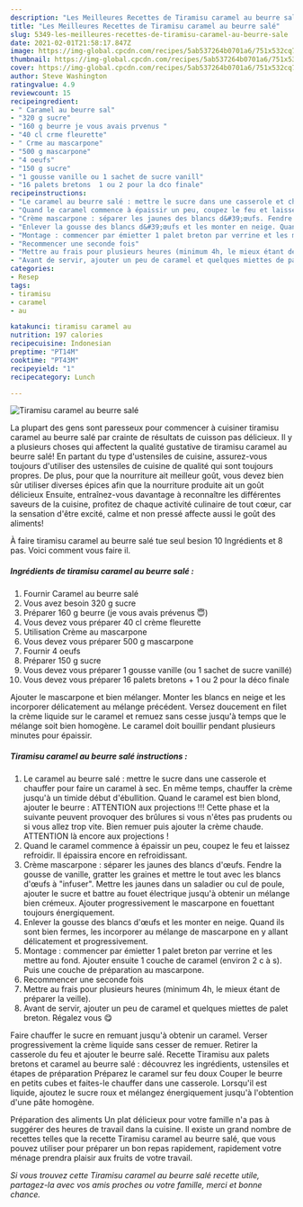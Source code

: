 ```yaml
---
description: "Les Meilleures Recettes de Tiramisu caramel au beurre salé"
title: "Les Meilleures Recettes de Tiramisu caramel au beurre salé"
slug: 5349-les-meilleures-recettes-de-tiramisu-caramel-au-beurre-sale
date: 2021-02-01T21:58:17.847Z
image: https://img-global.cpcdn.com/recipes/5ab537264b0701a6/751x532cq70/tiramisu-caramel-au-beurre-sale-photo-principale-de-la-recette.jpg
thumbnail: https://img-global.cpcdn.com/recipes/5ab537264b0701a6/751x532cq70/tiramisu-caramel-au-beurre-sale-photo-principale-de-la-recette.jpg
cover: https://img-global.cpcdn.com/recipes/5ab537264b0701a6/751x532cq70/tiramisu-caramel-au-beurre-sale-photo-principale-de-la-recette.jpg
author: Steve Washington
ratingvalue: 4.9
reviewcount: 15
recipeingredient:
- " Caramel au beurre sal"
- "320 g sucre"
- "160 g beurre je vous avais prvenus "
- "40 cl crme fleurette"
- " Crme au mascarpone"
- "500 g mascarpone"
- "4 oeufs"
- "150 g sucre"
- "1 gousse vanille ou 1 sachet de sucre vanill"
- "16 palets bretons  1 ou 2 pour la dco finale"
recipeinstructions:
- "Le caramel au beurre salé : mettre le sucre dans une casserole et chauffer pour faire un caramel à sec. En même temps, chauffer la crème jusqu&#39;à un timide début d&#39;ébullition. Quand le caramel est bien blond, ajouter le beurre : ATTENTION aux projections !!! Cette phase et la suivante peuvent provoquer des brûlures si vous n&#39;êtes pas prudents ou si vous allez trop vite. Bien remuer puis ajouter la crème chaude. ATTENTION là encore aux projections !"
- "Quand le caramel commence à épaissir un peu, coupez le feu et laissez refroidir. Il épaissira encore en refroidissant."
- "Crème mascarpone : séparer les jaunes des blancs d&#39;œufs. Fendre la gousse de vanille, gratter les graines et mettre le tout avec les blancs d&#39;œufs à &#34;infuser&#34;. Mettre les jaunes dans un saladier ou cul de poule, ajouter le sucre et battre au fouet électrique jusqu&#39;à obtenir un mélange bien crémeux. Ajouter progressivement le mascarpone en fouettant toujours énergiquement."
- "Enlever la gousse des blancs d&#39;œufs et les monter en neige. Quand ils sont bien fermes, les incorporer au mélange de mascarpone en y allant délicatement et progressivement."
- "Montage : commencer par émietter 1 palet breton par verrine et les mettre au fond. Ajouter ensuite 1 couche de caramel (environ 2 c à s). Puis une couche de préparation au mascarpone."
- "Recommencer une seconde fois"
- "Mettre au frais pour plusieurs heures (minimum 4h, le mieux étant de préparer la veille)."
- "Avant de servir, ajouter un peu de caramel et quelques miettes de palet breton. Régalez vous 😋"
categories:
- Resep
tags:
- tiramisu
- caramel
- au

katakunci: tiramisu caramel au 
nutrition: 197 calories
recipecuisine: Indonesian
preptime: "PT14M"
cooktime: "PT43M"
recipeyield: "1"
recipecategory: Lunch

---
```



![Tiramisu caramel au beurre salé](https://img-global.cpcdn.com/recipes/5ab537264b0701a6/751x532cq70/tiramisu-caramel-au-beurre-sale-photo-principale-de-la-recette.jpg)

La plupart des gens sont paresseux pour commencer à cuisiner tiramisu caramel au beurre salé par crainte de résultats de cuisson pas délicieux. Il y a plusieurs choses qui affectent la qualité gustative de tiramisu caramel au beurre salé! En partant du type d'ustensiles de cuisine, assurez-vous toujours d'utiliser des ustensiles de cuisine de qualité qui sont toujours propres. De plus, pour que la nourriture ait meilleur goût, vous devez bien sûr utiliser diverses épices afin que la nourriture produite ait un goût délicieux Ensuite, entraînez-vous davantage à reconnaître les différentes saveurs de la cuisine, profitez de chaque activité culinaire de tout cœur, car la sensation d'être excité, calme et non pressé affecte aussi le goût des aliments!

<!--inarticleads1-->

À faire tiramisu caramel au beurre salé tue seul besion 10 Ingrédients et 8 pas. Voici comment vous faire il.

##### Ingrédients de tiramisu caramel au beurre salé :

1. Fournir  Caramel au beurre salé
1. Vous avez besoin 320 g sucre
1. Préparer 160 g beurre (je vous avais prévenus 😇)
1. Vous devez vous préparer 40 cl crème fleurette
1. Utilisation  Crème au mascarpone
1. Vous devez vous préparer 500 g mascarpone
1. Fournir 4 oeufs
1. Préparer 150 g sucre
1. Vous devez vous préparer 1 gousse vanille (ou 1 sachet de sucre vanillé)
1. Vous devez vous préparer 16 palets bretons + 1 ou 2 pour la déco finale


Ajouter le mascarpone et bien mélanger. Monter les blancs en neige et les incorporer délicatement au mélange précédent. Versez doucement en filet la crème liquide sur le caramel et remuez sans cesse jusqu&#39;à temps que le mélange soit bien homogène. Le caramel doit bouillir pendant plusieurs minutes pour épaissir. 

<!--inarticleads2-->

##### Tiramisu caramel au beurre salé instructions :

1. Le caramel au beurre salé : mettre le sucre dans une casserole et chauffer pour faire un caramel à sec. En même temps, chauffer la crème jusqu&#39;à un timide début d&#39;ébullition. Quand le caramel est bien blond, ajouter le beurre : ATTENTION aux projections !!! Cette phase et la suivante peuvent provoquer des brûlures si vous n&#39;êtes pas prudents ou si vous allez trop vite. Bien remuer puis ajouter la crème chaude. ATTENTION là encore aux projections !
1. Quand le caramel commence à épaissir un peu, coupez le feu et laissez refroidir. Il épaissira encore en refroidissant.
1. Crème mascarpone : séparer les jaunes des blancs d&#39;œufs. Fendre la gousse de vanille, gratter les graines et mettre le tout avec les blancs d&#39;œufs à &#34;infuser&#34;. Mettre les jaunes dans un saladier ou cul de poule, ajouter le sucre et battre au fouet électrique jusqu&#39;à obtenir un mélange bien crémeux. Ajouter progressivement le mascarpone en fouettant toujours énergiquement.
1. Enlever la gousse des blancs d&#39;œufs et les monter en neige. Quand ils sont bien fermes, les incorporer au mélange de mascarpone en y allant délicatement et progressivement.
1. Montage : commencer par émietter 1 palet breton par verrine et les mettre au fond. Ajouter ensuite 1 couche de caramel (environ 2 c à s). Puis une couche de préparation au mascarpone.
1. Recommencer une seconde fois
1. Mettre au frais pour plusieurs heures (minimum 4h, le mieux étant de préparer la veille).
1. Avant de servir, ajouter un peu de caramel et quelques miettes de palet breton. Régalez vous 😋


Faire chauffer le sucre en remuant jusqu&#39;à obtenir un caramel. Verser progressivement la crème liquide sans cesser de remuer. Retirer la casserole du feu et ajouter le beurre salé. Recette Tiramisu aux palets bretons et caramel au beurre salé : découvrez les ingrédients, ustensiles et étapes de préparation Préparez le caramel sur feu doux Couper le beurre en petits cubes et faites-le chauffer dans une casserole. Lorsqu&#39;il est liquide, ajoutez le sucre roux et mélangez énergiquement jusqu&#39;à l&#39;obtention d&#39;une pâte homogène. 

<!--inarticleads1-->

<p>
Préparation des aliments Un plat délicieux pour votre famille n'a pas à suggérer des heures de travail dans la cuisine. Il existe un grand nombre de recettes telles que la recette Tiramisu caramel au beurre salé, que vous pouvez utiliser pour préparer un bon repas rapidement, rapidement votre ménage prendra plaisir aux fruits de votre travail.
</p>

<p>
<i>Si vous trouvez cette Tiramisu caramel au beurre salé recette utile, partagez-la avec vos amis proches ou votre famille, merci et bonne chance.</i>
</p>
